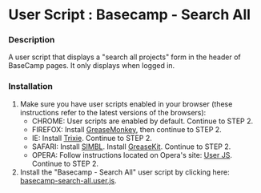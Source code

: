 User Script : Basecamp - Search All
===================================

### Description ###

A user script that displays a "search all projects" form in the 
header of BaseCamp pages. It only displays when logged in.

### Installation ###

1. Make sure you have user scripts enabled in your browser (these instructions refer to the latest versions of the browsers):  
    * CHROME: User scripts are enabled by default. Continue to STEP 2.
    * FIREFOX: Install [GreaseMonkey](https://addons.mozilla.org/en-US/firefox/addon/greasemonkey/), then continue to STEP 2.
    * IE: Install [Trixie](http://www.bhelpuri.net/Trixie/). Continue to STEP 2.
    * SAFARI: Install [SIMBL](http://www.culater.net/software/SIMBL/SIMBL.php). Install [GreaseKit](http://8-p.info/greasekit/). Continue to STEP 2.
    * OPERA: Follow instructions located on Opera's site: [User JS](http://www.opera.com/docs/userjs/). Continue to STEP 2.
2. Install the "Basecamp - Search All" user script by clicking here: [basecamp-search-all.user.js](https://github.com/skratchdot/basecamp-search-all.user.js/raw/master/basecamp-search-all.user.js).  
